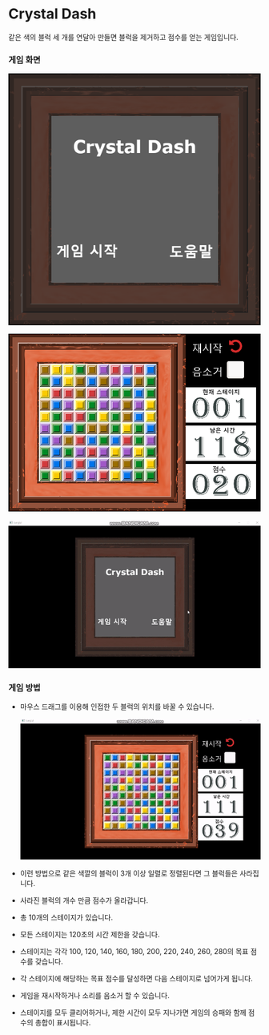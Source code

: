 # Crystal Dash

같은 색의 블럭 세 개를 연달아 만들면 블럭을 제거하고 점수를 얻는 게임입니다. 

### 게임 화면

![start](readme_image\start.PNG)

![playing](readme_image\playing.PNG)

![start](readme_image\start.gif)

### 게임 방법

- 마우스 드래그를 이용해 인접한 두 블럭의 위치를 바꿀 수 있습니다. 

  ![playing](readme_image\playing.gif)

- 이런 방법으로 같은 색깔의 블럭이 3개 이상 일렬로 정렬된다면 그 블럭들은 사라집니다. 
- 사라진 블럭의 개수 만큼 점수가 올라갑니다. 
- 총 10개의 스테이지가 있습니다. 
- 모든 스테이지는 120초의 시간 제한을 갖습니다. 
- 스테이지는 각각 100, 120, 140, 160, 180, 200, 220, 240, 260, 280의 목표 점수를 갖습니다. 
- 각 스테이지에 해당하는 목표 점수를 달성하면 다음 스테이지로 넘어가게 됩니다. 
- 게임을 재시작하거나 소리를 음소거 할 수 있습니다. 
- 스테이지를 모두 클리어하거나, 제한 시간이 모두 지나가면 게임의 승패와 함께 점수의 총합이 표시됩니다. 